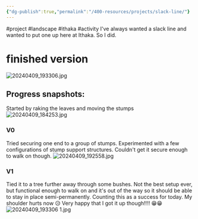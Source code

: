```yaml
---
{"dg-publish":true,"permalink":"/400-resources/projects/slack-line/"}
---
```



#project #landscape #ithaka #activity
I've always wanted a slack line and wanted to put one up here at Ithaka. So I did.

# finished version
![20240409_193306.jpg](/img/user/Attachments/20240409_193306.jpg)

## Progress snapshots:

Started by raking the leaves and moving the stumps
![20240409_184253.jpg](/img/user/Attachments/20240409_184253.jpg)

### V0
Tried securing one end to a group of stumps. Experimented with a few configurations of stump support structures. Couldn't get it secure enough to walk on though. 
![20240409_192558.jpg](/img/user/Attachments/20240409_192558.jpg)

### V1
Tied it to a tree further away through some bushes. Not the best setup ever, but functional enough to walk on and it's out of the way so it should be able to stay in place semi-permanently. Counting this as a success for today. My shoulder hurts now 😥
Very happy that I got it up though!!!! 😁😁
![20240409_193306 1.jpg](/img/user/Attachments/20240409_193306%201.jpg)